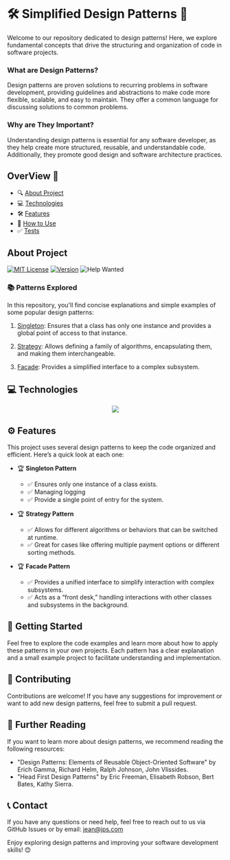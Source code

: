 # 🛠️ Simplified Design Patterns 🎨

Welcome to our repository dedicated to design patterns! Here, we explore fundamental concepts that drive the structuring and organization of code in software projects.

### What are Design Patterns?

Design patterns are proven solutions to recurring problems in software development, providing guidelines and abstractions to make code more flexible, scalable, and easy to maintain. They offer a common language for discussing solutions to common problems.

### Why are They Important?

Understanding design patterns is essential for any software developer, as they help create more structured, reusable, and understandable code. Additionally, they promote good design and software architecture practices.

## OverView :green_heart:

- 🔍 [About Project](#about-project)
- 💻 [Technologies](#technologies)
- 🛠️ [Features](#features)
- 🚀 [How to Use](#how-to-use)
- ✅ [Tests](#tests)

## About Project
[![MIT License](https://img.shields.io/badge/License-MIT-green.svg)](https://choosealicense.com/licenses/mit/)  [![Version](https://img.shields.io/badge/version-v1.0.0-blue)](https://img.shields.io/badge/version-v1.0.0-blue) ![Help Wanted](https://img.shields.io/badge/%20-help--wanted-%23159818) 

### 📚 Patterns Explored

In this repository, you'll find concise explanations and simple examples of some popular design patterns:

1. [Singleton](https://readme.so/pt/patterns/singleton.md): Ensures that a class has only one instance and provides a global point of access to that instance.
    
2. [Strategy](https://readme.so/pt/patterns/strategy.md): Allows defining a family of algorithms, encapsulating them, and making them interchangeable.
    
3.  [Facade](https://readme.so/pt/patterns/facade.md): Provides a simplified interface to a complex subsystem.
  
## 💻 Technologies
<p align="center">
  <a href="https://skillicons.dev">
    <img src="https://skillicons.dev/icons?i=git,maven,idea,java,docker,spring,postgres&theme=light" />
  </a>
</p>

## ⚙️ Features

This project uses several design patterns to keep the code organized and efficient. Here’s a quick look at each one:

- 🏆 **Singleton Pattern**  
   - ✅ Ensures only one instance of a class exists.
   - ✅ Managing logging
   - ✅ Provide a single point of entry for the system.

- 🏆 **Strategy Pattern**  
   - ✅ Allows for different algorithms or behaviors that can be switched at runtime.
   - ✅ Great for cases like offering multiple payment options or different sorting methods.

- 🏆 **Facade Pattern**  
   - ✅ Provides a unified interface to simplify interaction with complex subsystems.
   - ✅ Acts as a “front desk,” handling interactions with other classes and subsystems in the background.

## 🚀 Getting Started

Feel free to explore the code examples and learn more about how to apply these patterns in your own projects. Each pattern has a clear explanation and a small example project to facilitate understanding and implementation.

## 📝 Contributing

Contributions are welcome! If you have any suggestions for improvement or want to add new design patterns, feel free to submit a pull request.

## 📖 Further Reading

If you want to learn more about design patterns, we recommend reading the following resources:

- "Design Patterns: Elements of Reusable Object-Oriented Software" by Erich Gamma, Richard Helm, Ralph Johnson, John Vlissides.
- "Head First Design Patterns" by Eric Freeman, Elisabeth Robson, Bert Bates, Kathy Sierra.

## 📞 Contact

If you have any questions or need help, feel free to reach out to us via GitHub Issues or by email: [jean@jps.com](mailto:somentecadastrar@gmail.com)

Enjoy exploring design patterns and improving your software development skills! 😊

